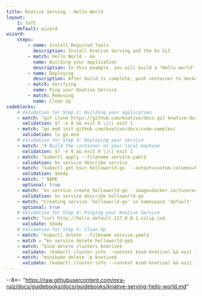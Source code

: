 ```yaml
---
title: Knative Serving - Hello World
layout:
    1: left
    default: wizard
wizard:
    steps:
        - name: Install Required Tools
          description: Install Knative Serving and the kn CLI
        - match: Hello World - Go
          name: Building your application
          description: In this example, you will build a "Hello world" application
        - name: Deploying
          description: After build is complete, push container to docker hub and then deploy your app into your cluster
        - match: Verifying
          name: Ping your Knative Service
        - match: Removing
          name: Clean Up
codeblocks:
    # Validation for Step 2: Building your application
    - match: ^git clone https://github.com/knative/docs.git knative-docs
      validation: $? -e 0 && exit 0 \|\| exit 1
    - match: ^go mod init github.com/knative/docs/code-samples/
      validation: ls go.mod
    # Validation for Step 3: Deploying your service
    - match: ^# Build the container on your local machine
      validation: $? -e 0 && exit 0 \|\| exit 1
    - match: ^kubectl apply --filename service.yaml$
      validation: kn service describe service
    - match: ^kubectl get ksvc helloworld-go  --output=custom-columns=NAME:.metadata.name,URL:.status.url$
      validation: $body
    - match: ^ NAME
      optional: true
    - match: ^kn service create helloworld-go --image=docker.io/{username}/helloworld-go --env TARGET="Go Sample v1"$
      validation: kn service describe helloworld-go
    - match: ^Creating service 'helloworld-go' in namespace 'default'
      optional: true
    # Validation for Step 4: Pinging your Knative Service
    - match: ^curl http://hello.default.127.0.0.1.sslip.io$
      validate: $body
    # Validation for Step 5: Clean Up
    - match: ^kubectl delete --filename service.yaml$
    - match : ^kn service delete helloworld-go$
    - match: ^kind delete clusters knative$
      validate: (kubectl cluster-info --context kind-knative) && exit 1 \|\| exit 0
    - match: ^minikube delete -p knative$
      validate: (kubectl cluster-info --context kind-knative) && exit 1 \|\| exit 0
---
```


--8<-- "https://raw.githubusercontent.com/mra-ruiz/docs/guidebooks/docs/guidebooks/knative-serving-hello-world.md"
